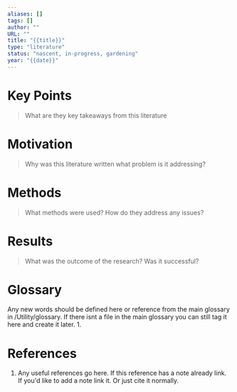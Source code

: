```yaml
---
aliases: []
tags: []
author: ""
URL: ""
title: "{{title}}"
type: "literature"
status: "nascent, in-progress, gardening"
year: "{{date}}"
---
```


# Key Points

> What are they key takeaways from this literature

# Motivation

> Why was this literature written what problem is it addressing?

# Methods

> What methods were used? How do they address any issues?

# Results

> What was the outcome of the research? Was it successful?

# Glossary
Any new words should be defined here or reference from the main glossary in /Utility/glossary.  If there isnt a file in the main glossary you can still tag it here and create it later.
1. 

# References
1. Any useful references go here. If this reference has a note already link. If you'd like to add a note link it. Or just cite it normally.